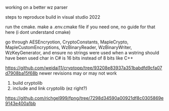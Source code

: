 working on a better wz parser

steps to reproduce build in visual studio 2022


run the cmake. make a .env.cmake file if you need one, no guide for that here (i dont understand cmake)


go through
AESEncryotion, CryptoConstants, MapleCrypto, MapleCustomEncryptions,
WzBinaryReader, WzBinaryWriter, WzKeyGenerator, and ensure no strings were used when a wstring should have been used
char in C# is 16 bits instead of 8 bits like C++


https://github.com/weidai11/cryptopp/tree/93208e83937a351babdfd9cfa07d7908ba15f68b
newer revisions may or may not work

1. build cryptolib
2. include and link cryptolib (ez right?)

https://github.com/richgel999/fpng/tree/7298d34590a00921df8c0305869e9143e400a1bb